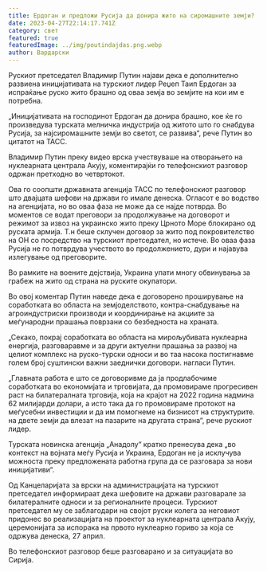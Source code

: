 ```yaml
---
title: Ердоган и предложи Русија да донира жито на сиромашните земји?
date: 2023-04-27T22:14:17.741Z
category: свет
featured: true
featuredImage: ../img/poutindajdas.png.webp
author: Вардарски
---
```


Рускиот претседател Владимир Путин најави дека е дополнително развиена иницијативата на турскиот лидер Реџеп Таип Ердоган за испраќање руско жито брашно од оваа земја во земјите на кои им е потребна.

„Иницијативата на господинот Ердоган да донира брашно, кое ќе го произведува турската мелничка индустрија од житото што го снабдува Русија, за најсиромашните земји во светот, се развива“, рече Путин во цитатот на ТАСС.

Владимир Путин преку видео врска учествуваше на отворањето на нуклеарната централа Акују, коментирајќи го телефонскиот разговор одржан претходно во четвртокот.

Ова го соопшти државната агенција ТАСС по телефонскиот разговор што двајцата шефови на држави го имале денеска. Огласот е во водство на агенцијата, но во оваа фаза не може да се најде потврда. Во моментов се водат преговори за продолжување на договорот и режимот за извоз на украинско жито преку Црното Море блокирано од руската армија. Т.н беше склучен договор за жито под покровителство на ОН со посредство на турскиот претседател, но истече. Во оваа фаза Русија не го потврдува учеството во продолжението, дури и најавува излегување од преговорите.

Во рамките на воените дејствија, Украина упати многу обвинувања за грабеж на жито од страна на руските окупатори.

Во овој коментар Путин наведе дека е договорено проширување на соработката во областа на земјоделството, контра-снабдување на агроиндустриски производи и координирање на акциите за меѓународни прашања поврзани со безбедноста на храната.

„Секако, покрај соработката во областа на мирољубивата нуклеарна енергија, разговаравме и за други актуелни прашања за развој на целиот комплекс на руско-турски односи и во таа насока постигнавме голем број суштински важни заеднички договори. нагласи Путин.

„Главната работа е што се договоривме да ја продлабочиме соработката во економијата и трговијата, да промовираме прогресивен раст на билатералната трговија, која на крајот на 2022 година надмина 62 милијарди долари, а исто така да го промовираме протокот на меѓусебни инвестиции и да им помогнеме на бизнисот на структурите. на двете земји да влезат на пазарите на другата страна“, рече рускиот лидер.

Турската новинска агенција „Анадолу“ кратко пренесува дека „во контекст на војната меѓу Русија и Украина, Ердоган не ја исклучува можноста преку предложената работна група да се разговара за нови иницијативи“.

Од Канцеларијата за врски на администрацијата на турскиот претседател информираат дека шефовите на држави разговарале за билатералните односи и за регионалните процеси. Турскиот претседател му се заблагодари на својот руски колега за неговиот придонес во реализацијата на проектот за нуклеарната централа Акују, церемонијата за испорака на првото нуклеарно гориво за која се одржува денеска, 27 април.

Во телефонскиот разговор беше разговарано и за ситуацијата во Сирија.
